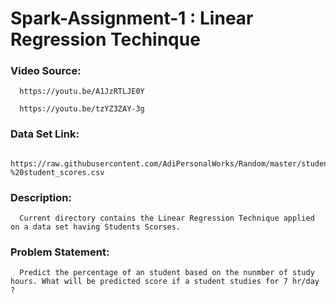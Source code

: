 # Spark-Assignment-1 : Linear Regression Techinque

### Video Source:
      https://youtu.be/A1JzRTLJE0Y
      
      https://youtu.be/tzYZ3ZAY-3g
      
            
### Data Set Link:
      https://raw.githubusercontent.com/AdiPersonalWorks/Random/master/student_scores%20-%20student_scores.csv

### Description:
      Current directory contains the Linear Regression Technique applied on a data set having Students Scorses. 

### Problem Statement: 
      Predict the percentage of an student based on the nunmber of study hours. What will be predicted score if a student studies for 7 hr/day ?

